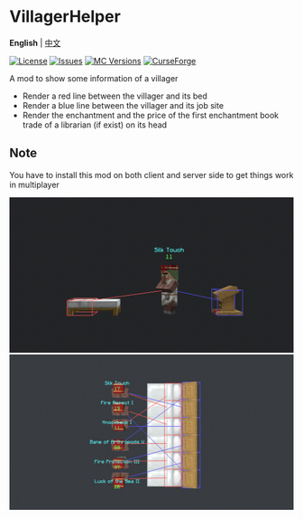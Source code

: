 # VillagerHelper

**English** | [中文](https://github.com/Ivan-1F/VillagerHelper/blob/1.15.2/README_CN.md)

[![License](https://img.shields.io/github/license/Ivan-1F/villagerhelper.svg)](http://www.gnu.org/licenses/gpl-3.0.html)
[![Issues](https://img.shields.io/github/issues/Ivan-1F/villagerhelper.svg)](https://github.com/Ivan-1F/VillagerHelper/issues)
[![MC Versions](https://cf.way2muchnoise.eu/versions/For%20MC_437795_all.svg)](https://www.curseforge.com/minecraft/mc-mods/villagerhelper)
[![CurseForge](http://cf.way2muchnoise.eu/full_437795_downloads.svg)](https://www.curseforge.com/minecraft/mc-mods/villagerhelper)

A mod to show some information of a villager

 - Render a red line between the villager and its bed
 - Render a blue line between the villager and its job site
 - Render the enchantment and the price of the first enchantment book trade of a librarian (if exist) on its head
 
## Note

You have to install this mod on both client and server side to get things work in multiplayer

![screenshot1](https://raw.githubusercontent.com/Ivan-1F/VillagerHelper/1.15.2/screenshot1.png)
![screenshot2](https://raw.githubusercontent.com/Ivan-1F/VillagerHelper/1.15.2/screenshot2.png)
